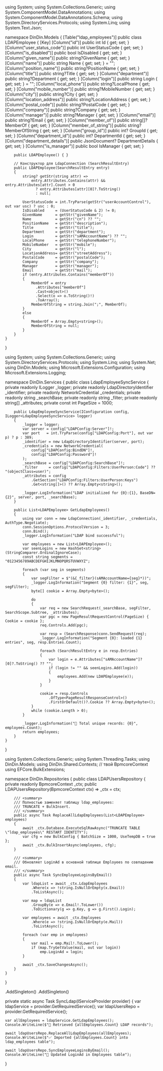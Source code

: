 using System;
using System.Collections.Generic;
using System.ComponentModel.DataAnnotations;
using System.ComponentModel.DataAnnotations.Schema;
using System.DirectoryServices.Protocols;
using System.Linq;
using System.Text.Json;

namespace DinDin.Models
{
    [Table("ldap_employees")]
    public class LDAPEmployee
    {
        [Key] [Column("id")]                public int    Id                { get; set; }
        [Column("user_status_code")]        public int    UserStatusCode    { get; set; }
        [Column("is_disabled")]             public bool   IsDisabled        { get; set; }
        [Column("given_name")]              public string?GivenName         { get; set; }
        [Column("name")]                    public string Name              { get; set; } = "";
        [Column("position_name")]           public string?PositionName     { get; set; }
        [Column("title")]                   public string?Title            { get; set; }
        [Column("department")]              public string?Department       { get; set; }
        [Column("login")]                   public string Login             { get; set; } = "";
        [Column("local_phone")]             public string?LocalPhone       { get; set; }
        [Column("mobile_number")]           public string?MobileNumber     { get; set; }
        [Column("city")]                    public string?City             { get; set; }
        [Column("location_address")]        public string?LocationAddress  { get; set; }
        [Column("postal_code")]             public string?PostalCode       { get; set; }
        [Column("company")]                 public string?Company          { get; set; }
        [Column("manager")]                 public string?Manager          { get; set; }
        [Column("email")]                   public string?Email            { get; set; }
        [Column("member_of")]               public string[]?MemberOf       { get; set; }
        [Column("member_of_string")]        public string?MemberOfString   { get; set; }
        [Column("group_id")]                public int?    GroupId          { get; set; }
        [Column("department_id")]           public int?    DepartmentId     { get; set; }
        [Column("department_details")]      public JsonDocument? DepartmentDetails { get; set; }
        [Column("is_manager")]              public bool   IsManager         { get; set; }

        public LDAPEmployee() { }

        // Конструктор для LdapConnection (SearchResultEntry)
        public LDAPEmployee(SearchResultEntry entry)
        {
            string? getStr(string attr) =>
                entry.Attributes.Contains(attr) && entry.Attributes[attr].Count > 0
                  ? entry.Attributes[attr][0]?.ToString()
                  : null;

            UserStatusCode = int.TryParse(getStr("userAccountControl"), out var usc) ? usc : 0;
            IsDisabled     = (UserStatusCode & 2) != 0;
            GivenName      = getStr("givenName");
            Name           = getStr("cn") ?? "";
            PositionName   = getStr("description");
            Title          = getStr("title");
            Department     = getStr("department");
            Login          = getStr("sAMAccountName") ?? "";
            LocalPhone     = getStr("telephoneNumber");
            MobileNumber   = getStr("mobile");
            City           = getStr("l");
            LocationAddress= getStr("streetAddress");
            PostalCode     = getStr("postalCode");
            Company        = getStr("company");
            Manager        = getStr("manager");
            Email          = getStr("mail");
            if (entry.Attributes.Contains("memberOf"))
            {
                MemberOf = entry
                  .Attributes["memberOf"]
                  .Cast<object>()
                  .Select(o => o.ToString()!)
                  .ToArray();
                MemberOfString = string.Join(";", MemberOf);
            }
            else
            {
                MemberOf = Array.Empty<string>();
                MemberOfString = null;
            }
        }
    }
}


using System;
using System.Collections.Generic;
using System.DirectoryServices.Protocols;
using System.Linq;
using System.Net;
using DinDin.Models;
using Microsoft.Extensions.Configuration;
using Microsoft.Extensions.Logging;

namespace DinDin.Services
{
    public class LdapEmployeeSyncService
    {
        private readonly ILogger<LdapEmployeeSyncService> _logger;
        private readonly LdapDirectoryIdentifier _identifier;
        private readonly NetworkCredential _credentials;
        private readonly string _searchBase;
        private readonly string _filter;
        private readonly string[] _attributes;
        private const int PageSize = 1000;

        public LdapEmployeeSyncService(IConfiguration config, ILogger<LdapEmployeeSyncService> logger)
        {
            _logger = logger;
            var server = config["LDAPConfig:Server"]!;
            var port   = int.TryParse(config["LDAPConfig:Port"], out var p) ? p : 389;
            _identifier = new LdapDirectoryIdentifier(server, port);
            _credentials = new NetworkCredential(
                config["LDAPConfig:BindDN"]!,
                config["LDAPConfig:Password"]!
            );
            _searchBase = config["LDAPConfig:SearchBase"]!;
            _filter     = config["LDAPConfig:Filters:UserPerson:Code"] ?? "(objectClass=user)";
            _attributes = config
                .GetSection("LDAPConfig:Filters:UserPerson:Keys")
                .Get<string[]>() ?? Array.Empty<string>();

            _logger.LogInformation("LDAP initialized for {0}:{1}, BaseDN={2}", server, port, _searchBase);
        }

        public List<LDAPEmployee> GetLdapEmployees()
        {
            using var conn = new LdapConnection(_identifier, _credentials, AuthType.Negotiate);
            conn.SessionOptions.ProtocolVersion = 3;
            conn.Bind();
            _logger.LogInformation("LDAP bind successful");

            var employees = new List<LDAPEmployee>();
            var seenLogins = new HashSet<string>(StringComparer.OrdinalIgnoreCase);
            const string segments = "0123456789ABCDEFGHIJKLMNOPQRSTUVWXYZ";

            foreach (var seg in segments)
            {
                var segFilter = $"(&{_filter}(sAMAccountName={seg}*))";
                _logger.LogInformation("Segment {0} filter: {1}", seg, segFilter);
                byte[] cookie = Array.Empty<byte>();

                do
                {
                    var req = new SearchRequest(_searchBase, segFilter, SearchScope.Subtree, _attributes);
                    var pgc = new PageResultRequestControl(PageSize) { Cookie = cookie };
                    req.Controls.Add(pgc);

                    var resp = (SearchResponse)conn.SendRequest(req);
                    _logger.LogInformation("Segment {0}: loaded {1} entries", seg, resp.Entries.Count);

                    foreach (SearchResultEntry e in resp.Entries)
                    {
                        var login = e.Attributes["sAMAccountName"]?[0]?.ToString() ?? "";
                        if (login != "" && seenLogins.Add(login))
                        {
                            employees.Add(new LDAPEmployee(e));
                        }
                    }

                    cookie = resp.Controls
                        .OfType<PageResultResponseControl>()
                        .FirstOrDefault()?.Cookie ?? Array.Empty<byte>();
                }
                while (cookie.Length > 0);
            }

            _logger.LogInformation("🎯 Total unique records: {0}", employees.Count);
            return employees;
        }
    }
}


using System.Collections.Generic;
using System.Threading.Tasks;
using DinDin.Models;
using DinDin.Shared.Contexts;   // твой BpmcoreContext
using EFCore.BulkExtensions;

namespace DinDin.Repositories
{
    public class LDAPUsersRepository
    {
        private readonly BpmcoreContext _ctx;
        public LDAPUsersRepository(BpmcoreContext ctx) => _ctx = ctx;

        /// <summary>
        /// Полностью заменяет таблицу ldap_employees:
        /// TRUNCATE + BulkInsert.
        /// </summary>
        public async Task ReplaceAllLdapEmployees(List<LDAPEmployee> employees)
        {
            await _ctx.Database.ExecuteSqlRawAsync("TRUNCATE TABLE \"ldap_employees\" RESTART IDENTITY");
            var cfg = new BulkConfig { BatchSize = 1000, UseTempDB = true };
            await _ctx.BulkInsertAsync(employees, cfg);
        }

        /// <summary>
        /// Обновляет LoginAd в основной таблице Employees по совпадению email.
        /// </summary>
        public async Task SyncEmployeeLoginsByEmail()
        {
            var ldapList = await _ctx.LdapEmployees
                .Where(x => !string.IsNullOrEmpty(x.Email))
                .ToListAsync();

            var map = ldapList
                .GroupBy(e => e.Email!.ToLower())
                .ToDictionary(g => g.Key, g => g.First().Login);

            var employees = await _ctx.Employees
                .Where(e => !string.IsNullOrEmpty(e.Mail))
                .ToListAsync();

            foreach (var emp in employees)
            {
                var mail = emp.Mail!.ToLower();
                if (map.TryGetValue(mail, out var login))
                    emp.LoginAd = login;
            }

            await _ctx.SaveChangesAsync();
        }
    }
}



.AddSingleton<LdapEmployeeSyncService>()
.AddSingleton<LDAPUsersRepository>()



private static async Task SyncLdap(IServiceProvider provider)
{
    var ldapService   = provider.GetRequiredService<LdapEmployeeSyncService>();
    var ldapUsersRepo = provider.GetRequiredService<LDAPUsersRepository>();

    var allEmployees = ldapService.GetLdapEmployees();
    Console.WriteLine($"🔄 Retrieved {allEmployees.Count} LDAP records");

    await ldapUsersRepo.ReplaceAllLdapEmployees(allEmployees);
    Console.WriteLine($"✅ Imported {allEmployees.Count} into ldap_employees table");

    await ldapUsersRepo.SyncEmployeeLoginsByEmail();
    Console.WriteLine("🔄 Updated LoginAd in Employees table");
}
